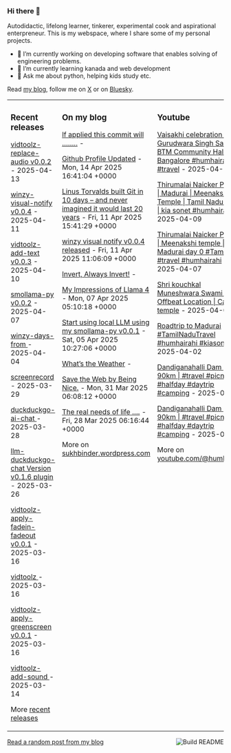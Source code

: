 ### Hi there 👋

<!--
**sukhbinder/sukhbinder** is a ✨ _special_ ✨ repository because its `README.md` (this file) appears on your GitHub profile.
-->

Autodidactic, lifelong learner, tinkerer, experimental cook and aspirational enterpreneur. This is my webspace, where I share some of my personal projects. 

- 🔭 I’m currently working on developing software that enables solving of engineering problems.
- 🌱 I’m currently learning kanada and web development
- 💬 Ask me about python, helping kids study etc.


Read [my blog](https://sukhbinder.wordpress.com/), follow me on [X](https://x.com/aerogeek) or on [Bluesky](https://bsky.app/profile/sukhbinder.bsky.social).



<table><tr><td valign="top" width="33%">

### Recent releases
<!-- recent_releases starts -->
[vidtoolz-replace-audio v0.0.2](https://github.com/sukhbinder/vidtoolz-replace-audio/releases/tag/v0.0.2) - 2025-04-13

[winzy-visual-notify v0.0.4](https://github.com/sukhbinder/winzy-visual-notify/releases/tag/v0.0.4) - 2025-04-11

[vidtoolz-add-text v0.0.3](https://github.com/sukhbinder/vidtoolz-add-text/releases/tag/v0.0.3) - 2025-04-10

[smollama-py v0.0.2](https://github.com/sukhbinder/smollama-py/releases/tag/v0.0.2) - 2025-04-07

[winzy-days-from ](https://github.com/sukhbinder/winzy-days-from/releases/tag/v0.0.1) - 2025-04-04

[screenrecord ](https://github.com/sukhbinder/screenrecord/releases/tag/v1.1.3a) - 2025-03-29

[duckduckgo-ai-chat ](https://github.com/sukhbinder/duckduckgo-ai-chat/releases/tag/v0.0.8a) - 2025-03-28

[llm-duckduckgo-chat Version v0.1.6  plugin](https://github.com/sukhbinder/llm-duckduckgo-chat/releases/tag/v0.1.6) - 2025-03-26

[vidtoolz-apply-fadein-fadeout v0.0.1](https://github.com/sukhbinder/vidtoolz-apply-fadein-fadeout/releases/tag/v0.0.1) - 2025-03-16

[vidtoolz ](https://github.com/sukhbinder/vidtoolz/releases/tag/v0.0.2) - 2025-03-16

[vidtoolz-apply-greenscreen v0.0.1](https://github.com/sukhbinder/vidtoolz-apply-greenscreen/releases/tag/v0.0.1) - 2025-03-16

[vidtoolz-add-sound ](https://github.com/sukhbinder/vidtoolz-add-sound/releases/tag/v0.0.1) - 2025-03-14
<!-- recent_releases ends -->
More [recent releases](https://github.com/sukhbinder/sukhbinder/blob/master/releases.md)
</td><td valign="top" width="34%">

### On my blog
<!-- blog starts -->
[If applied this commit will ……..](https://sukhbinder.wordpress.com/2025/04/15/if-applied-this-commit-will/) - 

[Github Profile Updated](https://sukhbinder.wordpress.com/2025/04/14/github-profile-updated/) - Mon, 14 Apr 2025 16:41:04 +0000

[Linus Torvalds built Git in 10 days – and never imagined it would last 20 years](https://sukhbinder.wordpress.com/2025/04/11/linus-torvalds-built-git-in-10-days-and-never-imagined-it-would-last-20-years/) - Fri, 11 Apr 2025 15:41:29 +0000

[winzy visual notify v0.0.4 released](https://sukhbinder.wordpress.com/2025/04/11/winzy-visual-notify-v0-0-4-released/) - Fri, 11 Apr 2025 11:06:09 +0000

[Invert, Always Invert!](https://sukhbinder.wordpress.com/2025/04/08/invert-always-invert/) - 

[My Impressions of Llama 4](https://sukhbinder.wordpress.com/2025/04/07/my-impressions-of-llama-4/) - Mon, 07 Apr 2025 05:10:18 +0000

[Start using local LLM using my smollama-py v0.0.1](https://sukhbinder.wordpress.com/2025/04/05/start-using-local-llm-using-my-smollama-py-v0-0-1/) - Sat, 05 Apr 2025 10:27:06 +0000

[What’s the Weather](https://sukhbinder.wordpress.com/2025/04/03/whats-the-weather/) - 

[Save the Web by Being Nice.](https://sukhbinder.wordpress.com/2025/03/31/save-the-web-by-being-nice/) - Mon, 31 Mar 2025 06:08:12 +0000

[The real needs of life ….](https://sukhbinder.wordpress.com/2025/03/28/the-real-needs-of-life/) - Fri, 28 Mar 2025 06:16:44 +0000
<!-- blog ends -->
More on [sukhbinder.wordpress.com](https://sukhbinder.wordpress.com/)
</td><td valign="top" width="33%">

### Youtube
<!-- youtube starts -->
[Vaisakhi celebration at Gurudwara Singh Sabha BTM Community Hall Bangalore #humhairahi #travel](https://www.youtube.com/watch?v=9Y6IcXalMyE) - 2025-04-14

[Thirumalai Naicker Palace | Madurai | Meenakshi Temple | Tamil Nadu travel | kia sonet #humhairahi](https://www.youtube.com/watch?v=SKvdm6rzFmI) - 2025-04-09

[Thirumalai Naicker Palace | Meenakshi temple | Madurai day 0 #TamilNadu #travel  #humhairahi](https://www.youtube.com/watch?v=l4oGPm1qqkI) - 2025-04-07

[Shri kouchkal Muneshwara Swami Gudi | Offbeat Location | Cave temple](https://www.youtube.com/watch?v=oSfbHMXDcz8) - 2025-04-03

[Roadtrip to Madurai #TamilNaduTravel #humhairahi #kiasonet](https://www.youtube.com/watch?v=5j7dxAfbhUs) - 2025-04-02

[Dandiganahalli Dam | Just 90km |  #travel #picnicspot #halfday #daytrip #camping](https://www.youtube.com/watch?v=ydnNWBLBjvA) - 2025-03-31

[Dandiganahalli Dam | Just 90km |  #travel #picnicspot #halfday #daytrip #camping](https://www.youtube.com/watch?v=pdr8N_r9XEA) - 2025-03-29
<!-- youtube ends -->
More on [youtube.com/@humhairahi](https://www.youtube.com/@humhairahi)
</td></tr></table>

<a href="https://github.com/sukhbinder/sukhbinder/actions"><img src="https://github.com/sukhbinder/sukhbinder/workflows/Build%20README/badge.svg" align="right" alt="Build README"></a> <a href="https://sukhbinder.wordpress.com/?random">Read a random post from my blog</a>